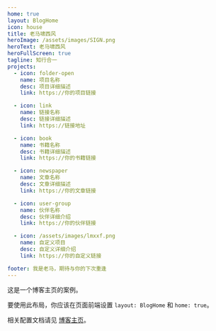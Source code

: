 ```yaml
---
home: true
layout: BlogHome
icon: house
title: 老马啸西风
heroImage: /assets/images/SIGN.png
heroText: 老马啸西风
heroFullScreen: true
tagline: 知行合一
projects:
  - icon: folder-open
    name: 项目名称
    desc: 项目详细描述
    link: https://你的项目链接

  - icon: link
    name: 链接名称
    desc: 链接详细描述
    link: https://链接地址

  - icon: book
    name: 书籍名称
    desc: 书籍详细描述
    link: https://你的书籍链接

  - icon: newspaper
    name: 文章名称
    desc: 文章详细描述
    link: https://你的文章链接

  - icon: user-group
    name: 伙伴名称
    desc: 伙伴详细介绍
    link: https://你的伙伴链接

  - icon: /assets/images/lmxxf.png
    name: 自定义项目
    desc: 自定义详细介绍
    link: https://你的自定义链接

footer: 我是老马，期待与你的下次重逢
---
```


这是一个博客主页的案例。

要使用此布局，你应该在页面前端设置 `layout: BlogHome` 和 `home: true`。

相关配置文档请见 [博客主页](https://theme-hope.vuejs.press/zh/guide/blog/home.html)。
